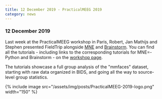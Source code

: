 ```yaml
---
title: 12 December 2019 - PracticalMEEG 2019
category: news
---
```


### 12 December 2019

Last week at the PracticalMEEG workshop in Paris, Robert, Jan Mathijs and Stephen presented FieldTrip alongside [MNE](https://mne.tools/dev/index.html) and [Brainstorm](https://neuroimage.usc.edu/brainstorm/). You can find all the tutorials - including links to the corresponding tutorials for MNE=-Python and Brainstorm - on the [workshop page](/workshop/paris2019).

The tutorials showcase a full group analysis of the "mmfaces" dataset, starting with raw data organized in BIDS, and going all the way to source-level group statistics.

{% include image src="/assets/img/posts/PracticalMEEG-2019-logo.png" width="150" %}
